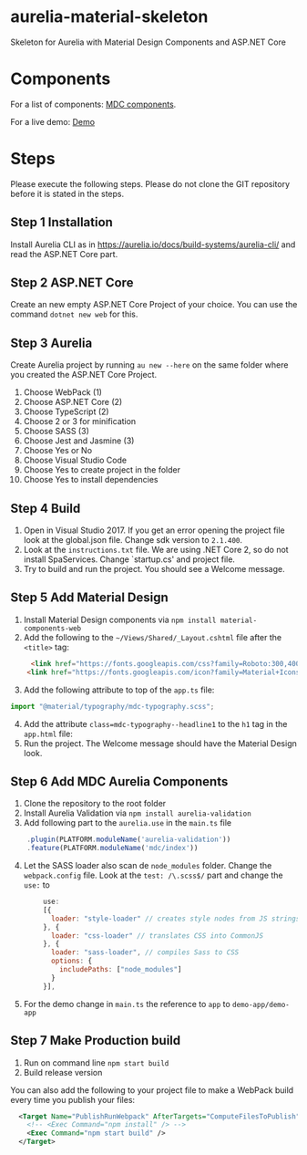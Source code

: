 # aurelia-material-skeleton
Skeleton for Aurelia with Material Design Components and ASP.NET Core

# Components

For a list of components: [MDC components](https://github.com/arjendeblok/aurelia-material-skeleton/tree/master/src/mdc).

For a live demo: [Demo](http://www.arjendeblok.nl/aurelia-material-demo/)

# Steps

Please execute the following steps. Please do not clone the GIT repository before it is stated in the steps. 

## Step 1 Installation

Install Aurelia CLI as in https://aurelia.io/docs/build-systems/aurelia-cli/ 
and read the ASP.NET Core part.

## Step 2 ASP.NET Core 
Create an new empty ASP.NET Core Project of your choice.
You can use the command `dotnet new web` for this.

## Step 3 Aurelia
Create Aurelia project by running `au new --here` on the same folder where you created the ASP.NET Core Project.

1. Choose WebPack (1)
2. Choose ASP.NET Core (2)
3. Choose TypeScript (2)
4. Choose 2 or 3 for minification
5. Choose SASS (3) 
6. Choose Jest and Jasmine (3)
7. Choose Yes or No
8. Choose Visual Studio Code
9. Choose Yes to create project in the folder
10. Choose Yes to install dependencies

## Step 4 Build
1. Open in Visual Studio 2017.
If you get an error opening the project file look at the global.json file. Change sdk version to `2.1.400`.
2. Look at the `instructions.txt` file. We are using .NET Core 2, so do not install SpaServices. Change `startup.cs' and project file.
3. Try to build and run the project. You should see a Welcome message.

## Step 5 Add Material Design

1. Install Material Design components via `npm install material-components-web`
2. Add the following to the `~/Views/Shared/_Layout.cshtml` file after the `<title>` tag:
```html
     <link href="https://fonts.googleapis.com/css?family=Roboto:300,400,500" rel="stylesheet">
    <link href="https://fonts.googleapis.com/icon?family=Material+Icons" rel="stylesheet">
```
3. Add the following attribute to top of the `app.ts` file: 
```typescript
import "@material/typography/mdc-typography.scss";
```
4. Add the attribute `class=mdc-typography--headline1` to the `h1` tag in the `app.html` file: 
5. Run the project. The Welcome message should have the Material Design look.

## Step 6 Add MDC Aurelia Components

1. Clone the repository to the root folder
2. Install Aurelia Validation via `npm install aurelia-validation`
3. Add following part to the `aurelia.use` in the `main.ts` file
```javascript
    .plugin(PLATFORM.moduleName('aurelia-validation'))
    .feature(PLATFORM.moduleName('mdc/index'))
```
4. Let the SASS loader also scan de `node_modules` folder. Change the `webpack.config` file. Look at the `test: /\.scss$/` part and change the `use:` to 
```javascript
        use:
        [{
          loader: "style-loader" // creates style nodes from JS strings
        }, {
          loader: "css-loader" // translates CSS into CommonJS
        }, {
          loader: "sass-loader", // compiles Sass to CSS
          options: {
            includePaths: ["node_modules"]
          }
        }],
```
5. For the demo change in `main.ts` the reference to `app` to `demo-app/demo-app`

## Step 7 Make Production build

1. Run on command line `npm start build`
2. Build release version

You can also add the following to your project file to make a WebPack build every time you publish your files:
```xml
  <Target Name="PublishRunWebpack" AfterTargets="ComputeFilesToPublish">
    <!-- <Exec Command="npm install" /> -->
    <Exec Command="npm start build" />
  </Target>  
```
